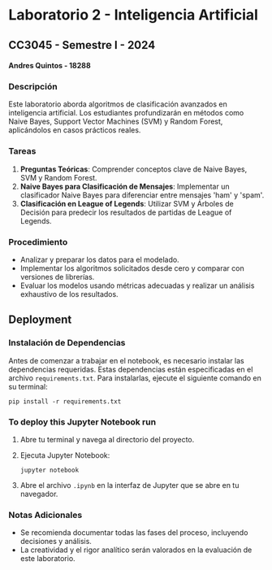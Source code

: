 # Laboratorio 2 - Inteligencia Artificial
## CC3045 - Semestre I - 2024
#### Andres Quintos - 18288
### Descripción
Este laboratorio aborda algoritmos de clasificación avanzados en inteligencia artificial. Los estudiantes profundizarán en métodos como Naive Bayes, Support Vector Machines (SVM) y Random Forest, aplicándolos en casos prácticos reales.

### Tareas
1. **Preguntas Teóricas**: Comprender conceptos clave de Naive Bayes, SVM y Random Forest.
2. **Naive Bayes para Clasificación de Mensajes**: Implementar un clasificador Naive Bayes para diferenciar entre mensajes 'ham' y 'spam'.
3. **Clasificación en League of Legends**: Utilizar SVM y Árboles de Decisión para predecir los resultados de partidas de League of Legends.

### Procedimiento
- Analizar y preparar los datos para el modelado.
- Implementar los algoritmos solicitados desde cero y comparar con versiones de librerías.
- Evaluar los modelos usando métricas adecuadas y realizar un análisis exhaustivo de los resultados.

## Deployment

### Instalación de Dependencias
Antes de comenzar a trabajar en el notebook, es necesario instalar las dependencias requeridas. Estas dependencias están especificadas en el archivo `requirements.txt`. Para instalarlas, ejecute el siguiente comando en su terminal:

```
pip install -r requirements.txt
```

### To deploy this Jupyter Notebook run

1. Abre tu terminal y navega al directorio del proyecto.
2. Ejecuta Jupyter Notebook:

   ```
   jupyter notebook
   ```
3. Abre el archivo `.ipynb` en la interfaz de Jupyter que se abre en tu navegador.

### Notas Adicionales
- Se recomienda documentar todas las fases del proceso, incluyendo decisiones y análisis.
- La creatividad y el rigor analítico serán valorados en la evaluación de este laboratorio.
